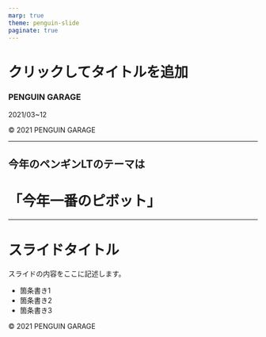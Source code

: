 ```yaml
---
marp: true
theme: penguin-slide
paginate: true
---
```


<!-- _class: title -->
# クリックしてタイトルを追加
### PENGUIN GARAGE
2021/03~12

<div class="copyright">© 2021 PENGUIN GARAGE</div>

---

<!-- _class: section -->
## 今年のペンギンLTのテーマは
# 「今年一番のピボット」

---

<!-- _class: slide -->
# スライドタイトル

スライドの内容をここに記述します。

- 箇条書き1
- 箇条書き2
- 箇条書き3

<div class="copyright">© 2021 PENGUIN GARAGE</div>
